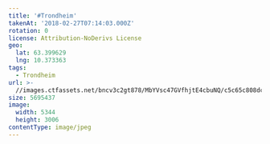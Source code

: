 ```yaml
---
title: '#Trondheim'
takenAt: '2018-02-27T07:14:03.000Z'
rotation: 0
license: Attribution-NoDerivs License
geo:
  lat: 63.399629
  lng: 10.373363
tags:
  - Trondheim
url: >-
  //images.ctfassets.net/bncv3c2gt878/MbYVsc47GVfhjtE4cbuNQ/c5c65c808dce9665f671684664cb238e/trondheim_38702039070_o
size: 5695437
image:
  width: 5344
  height: 3006
contentType: image/jpeg
---
```


